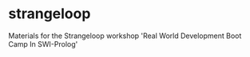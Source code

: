 strangeloop
===========

Materials for the Strangeloop workshop 'Real World Development Boot Camp In SWI-Prolog'
